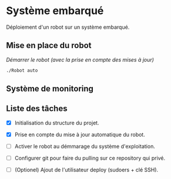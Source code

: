 # Système embarqué
Déploiement d'un robot sur un système embarqué.

## Mise en place du robot
*Démarrer le robot (avec la prise en compte des mises à jour)*
```bash
./Robot auto
```

## Système de monitoring

## Liste des tâches
- [x] Initialisation du structure du projet.
- [x] Prise en compte du mise à jour automatique du robot.
- [ ] Activer le robot au démmarage du système d'exploitation.
- [ ] Configurer git pour faire du pulling sur ce repository qui privé.
- [ ] \(Optionel) Ajout de l'utilisateur deploy (sudoers + clé SSH).



